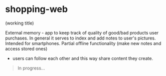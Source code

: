 # shopping-web
(working title)

External memory - app to keep track of quality of good/bad products user purchases. In general it serves to index and add notes to user's pictures. Intended for smartphones. Partial offline functionality (make new notes and access stored ones)

* users can follow each other and this way share content they create.


> In progress...

